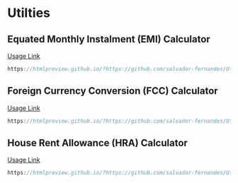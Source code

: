 # Utilties

## Equated Monthly Instalment (EMI) Calculator 
[Usage Link](https://htmlpreview.github.io/?https://github.com/salvador-fernandes/Utilities/blob/main/EMI.html)
```js
https://htmlpreview.github.io/?https://github.com/salvador-fernandes/Utilities/blob/main/EMI.html
```

## Foreign Currency Conversion (FCC) Calculator 
[Usage Link](https://htmlpreview.github.io/?https://github.com/salvador-fernandes/Utilities/blob/main/FCC.html)
```js
https://htmlpreview.github.io/?https://github.com/salvador-fernandes/Utilities/blob/main/FCC.html
```

## House Rent Allowance (HRA) Calculator 
[Usage Link](https://htmlpreview.github.io/?https://github.com/salvador-fernandes/Utilities/blob/main/HRA.html)
```js
https://htmlpreview.github.io/?https://github.com/salvador-fernandes/Utilities/blob/main/HRA.html
```


